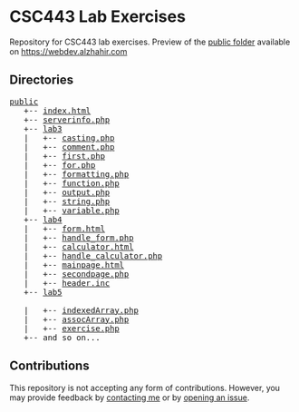 # CSC443 Lab Exercises
Repository for CSC443 lab exercises. Preview of the [public folder](public/) available on https://webdev.alzhahir.com

## Directories
<pre>
<a href="public/">public</a>
&nbsp;&nbsp;&nbsp;+-- <a href="https://webdev.alzhahir.com/">index.html</a>
&nbsp;&nbsp;&nbsp;+-- <a href="https://webdev.alzhahir.com/serverinfo.php">serverinfo.php</a>
&nbsp;&nbsp;&nbsp;+-- <a href="https://webdev.alzhahir.com/lab3">lab3</a>
&nbsp;&nbsp;&nbsp;|&nbsp;&nbsp;&nbsp;+-- <a href="https://webdev.alzhahir.com/lab3/casting.php">casting.php</a>
&nbsp;&nbsp;&nbsp;|&nbsp;&nbsp;&nbsp;+-- <a href="https://webdev.alzhahir.com/lab3/comment.php">comment.php</a>
&nbsp;&nbsp;&nbsp;|&nbsp;&nbsp;&nbsp;+-- <a href="https://webdev.alzhahir.com/lab3/first.php">first.php</a>
&nbsp;&nbsp;&nbsp;|&nbsp;&nbsp;&nbsp;+-- <a href="https://webdev.alzhahir.com/lab3/for.php">for.php</a>
&nbsp;&nbsp;&nbsp;|&nbsp;&nbsp;&nbsp;+-- <a href="https://webdev.alzhahir.com/lab3/formatting.php">formatting.php</a>
&nbsp;&nbsp;&nbsp;|&nbsp;&nbsp;&nbsp;+-- <a href="https://webdev.alzhahir.com/lab3/function.php">function.php</a>
&nbsp;&nbsp;&nbsp;|&nbsp;&nbsp;&nbsp;+-- <a href="https://webdev.alzhahir.com/lab3/output.php">output.php</a>
&nbsp;&nbsp;&nbsp;|&nbsp;&nbsp;&nbsp;+-- <a href="https://webdev.alzhahir.com/lab3/string.php">string.php</a>
&nbsp;&nbsp;&nbsp;|&nbsp;&nbsp;&nbsp;+-- <a href="https://webdev.alzhahir.com/lab3/variable.php">variable.php</a>
&nbsp;&nbsp;&nbsp;+-- <a href="https://webdev.alzhahir.com/lab4">lab4</a>
&nbsp;&nbsp;&nbsp;|&nbsp;&nbsp;&nbsp;+-- <a href="https://webdev.alzhahir.com/lab4/form.html">form.html</a>
&nbsp;&nbsp;&nbsp;|&nbsp;&nbsp;&nbsp;+-- <a href="https://webdev.alzhahir.com/lab4/handle_form.php">handle_form.php</a>
&nbsp;&nbsp;&nbsp;|&nbsp;&nbsp;&nbsp;+-- <a href="https://webdev.alzhahir.com/lab4/calculator.html">calculator.html</a>
&nbsp;&nbsp;&nbsp;|&nbsp;&nbsp;&nbsp;+-- <a href="https://webdev.alzhahir.com/lab4/handle_calculator.php">handle_calculator.php</a>
&nbsp;&nbsp;&nbsp;|&nbsp;&nbsp;&nbsp;+-- <a href="https://webdev.alzhahir.com/lab4/mainpage.html">mainpage.html</a>
&nbsp;&nbsp;&nbsp;|&nbsp;&nbsp;&nbsp;+-- <a href="https://webdev.alzhahir.com/lab4/secondpage.php">secondpage.php</a>
&nbsp;&nbsp;&nbsp;|&nbsp;&nbsp;&nbsp;+-- <a href="https://webdev.alzhahir.com/lab4/header.inc">header.inc</a>
&nbsp;&nbsp;&nbsp;+-- <a href="https://webdev.alzhahir.com/lab5">lab5</a><br>
&nbsp;&nbsp;&nbsp;|&nbsp;&nbsp;&nbsp;+-- <a href="https://webdev.alzhahir.com/lab5/indexedArray.php">indexedArray.php</a>
&nbsp;&nbsp;&nbsp;|&nbsp;&nbsp;&nbsp;+-- <a href="https://webdev.alzhahir.com/lab5/assocArray.php">assocArray.php</a>
&nbsp;&nbsp;&nbsp;|&nbsp;&nbsp;&nbsp;+-- <a href="https://webdev.alzhahir.com/lab5/exercise.php">exercise.php</a>
&nbsp;&nbsp;&nbsp;+-- and so on...
</pre>


## Contributions
This repository is not accepting any form of contributions. However, you may provide feedback by [contacting me](https://www.alzhahir.com/contact) or by [opening an issue](https://github.com/alzhahir/csc443/issues).